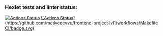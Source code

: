 ### Hexlet tests and linter status:
[![Actions Status](https://github.com/medvedevvu/frontend-project-lvl1/workflows/hexlet-check/badge.svg)](https://github.com/medvedevvu/frontend-project-lvl1/actions)
[![Actions Status](https://github.com/medvedevvu/frontend-project-lvl1/workflows/Makefile CI/badge.svg)](https://github.com/medvedevvu/frontend-project-lvl1/actions)

